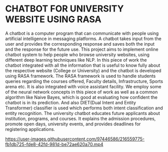 # CHATBOT FOR UNIVERSITY WEBSITE  USING RASA 
A chatbot is a computer program that can communicate with people using artificial intelligence in messaging platforms. A chatbot takes input from the user and provides the corresponding response and saves both the input and the response for the future use. This project aims to implement online chatbot system to help people who browse university websites, using different deep learning techniques like NLP. In this piece of work the chatbot integrated with all the information that is useful to know fully about the respective website (College or University) and the chatbot is developed using RASA framework. The RASA framework is used to handle   students queries regarding the courses offered, Faculty details, Infrastructure, Sports arena etc. It is also integrated with voice assistant facility. We employ some of the neural network concepts in this piece of work as well as a common algorithm like Naive Bayes, which is good at evaluating how confident the chatbot is in its prediction. And also DIET(Dual Intent and Entity Transformer) classifier is used which performs both intent classification and entity recognition. The university chatbot educates future applicants about institution, programs, and courses. It explains the admission procedures, promote open days, university events, and provides deadlines for registering applications.



https://user-images.githubusercontent.com/97446586/216559775-fb1db725-fde8-42fd-981d-be72ae620a70.mp4

